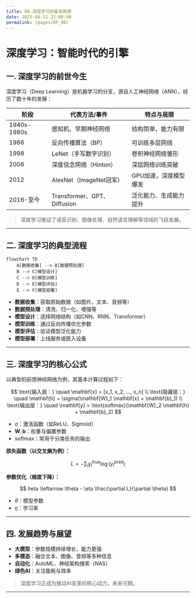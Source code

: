 ```yaml
---
title: 00.深度学习的基本原理
date: 2025-08-31 22:00:00
permalink: /pages/DP_00/
---
```


# **深度学习：智能时代的引擎**

## **一. 深度学习的前世今生**

深度学习（Deep Learning）是机器学习的分支，源自人工神经网络（ANN），经历了数十年的发展：

| 阶段         | 代表方法/事件                | 特点与局限                |
| ------------ | --------------------------- | ------------------------- |
| 1940s-1980s  | 感知机、早期神经网络         | 结构简单，能力有限        |
| 1986         | 反向传播算法（BP）           | 可训练多层网络            |
| 1998         | LeNet（手写数字识别）        | 卷积神经网络雏形          |
| 2006         | 深度信念网络（Hinton）       | 深层网络训练突破          |
| 2012         | AlexNet（ImageNet冠军）      | GPU加速，深度模型爆发      |
| 2016-至今    | Transformer、GPT、Diffusion | 泛化能力、生成能力提升    |

> 深度学习推动了语音识别、图像处理、自然语言理解等领域的飞跃发展。

---

## **二. 深度学习的典型流程**

```mermaid
flowchart TD
	A[数据收集] --> B[数据预处理]
	B --> C[模型设计]
	C --> D[模型训练]
	D --> E[模型评估]
	E --> F[模型部署]
```

- **数据收集**：获取原始数据（如图片、文本、音频等）
- **数据预处理**：清洗、归一化、增强等
- **模型设计**：选择网络结构（如CNN、RNN、Transformer）
- **模型训练**：通过反向传播优化参数
- **模型评估**：验证模型泛化能力
- **模型部署**：上线服务或嵌入设备

---

## **三. 深度学习的核心公式**

以典型的前馈神经网络为例，其基本计算过程如下：

$$
\text{输入层：} \quad \mathbf{x} = [x_1, x_2, ..., x_n] \\
\text{隐藏层：} \quad \mathbf{h} = \sigma(\mathbf{W}_1 \mathbf{x} + \mathbf{b}_1) \\
\text{输出层：} \quad \mathbf{y} = \text{softmax}(\mathbf{W}_2 \mathbf{h} + \mathbf{b}_2)
$$


- $\sigma$：激活函数（如ReLU、Sigmoid）
- $\mathbf{W}, \mathbf{b}$：权重与偏置参数
- $\text{softmax}$：常用于分类任务的输出

**损失函数（以交叉熵为例）：**

$$
L = -\sum_{i} y_i^{\text{true}} \log(y_i^{\text{pred}})
$$

**参数优化（梯度下降）：**

$$
	heta \leftarrow \theta - \eta \frac{\partial L}{\partial \theta}
$$

- $\theta$：模型参数
- $\eta$：学习率

---

## **四. 发展趋势与展望**

- **大模型**：参数规模持续增长，能力更强
- **多模态**：融合文本、图像、音频等多种信息
- **自动化**：AutoML、神经架构搜索（NAS）
- **绿色AI**：关注能耗与效率

> 深度学习正成为推动AI变革的核心动力，未来可期。

---
